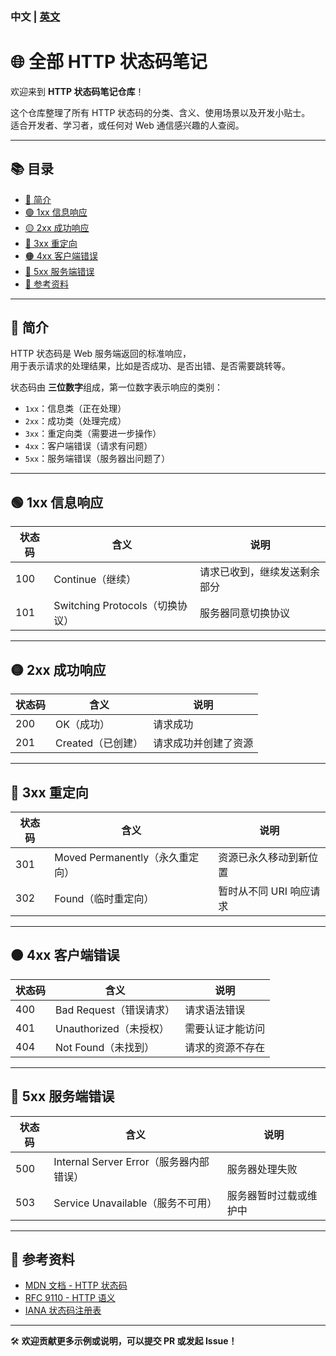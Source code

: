 ### 中文 | [英文](https://github.com/CrayonL/AllHttpStatusCodes/edit/master/README-en_us.md)
# 🌐 全部 HTTP 状态码笔记

欢迎来到 **HTTP 状态码笔记仓库**！

这个仓库整理了所有 HTTP 状态码的分类、含义、使用场景以及开发小贴士。  
适合开发者、学习者，或任何对 Web 通信感兴趣的人查阅。

---

## 📚 目录

- [📖 简介](#-简介)
- [🟢 1xx 信息响应](#-1xx-信息响应)
- [🟡 2xx 成功响应](#-2xx-成功响应)
- [🔵 3xx 重定向](#-3xx-重定向)
- [🟠 4xx 客户端错误](#-4xx-客户端错误)
- [🔴 5xx 服务端错误](#-5xx-服务端错误)
- [📌 参考资料](#-参考资料)

---

## 📖 简介

HTTP 状态码是 Web 服务端返回的标准响应，  
用于表示请求的处理结果，比如是否成功、是否出错、是否需要跳转等。

状态码由 **三位数字**组成，第一位数字表示响应的类别：

- `1xx`：信息类（正在处理）
- `2xx`：成功类（处理完成）
- `3xx`：重定向类（需要进一步操作）
- `4xx`：客户端错误（请求有问题）
- `5xx`：服务端错误（服务器出问题了）

---

## 🟢 1xx 信息响应

| 状态码 | 含义 | 说明 |
|--------|------|------|
| 100    | Continue（继续） | 请求已收到，继续发送剩余部分 |
| 101    | Switching Protocols（切换协议） | 服务器同意切换协议 |

---

## 🟡 2xx 成功响应

| 状态码 | 含义 | 说明 |
|--------|------|------|
| 200    | OK（成功） | 请求成功 |
| 201    | Created（已创建） | 请求成功并创建了资源 |

---

## 🔵 3xx 重定向

| 状态码 | 含义 | 说明 |
|--------|------|------|
| 301    | Moved Permanently（永久重定向） | 资源已永久移动到新位置 |
| 302    | Found（临时重定向） | 暂时从不同 URI 响应请求 |

---

## 🟠 4xx 客户端错误

| 状态码 | 含义 | 说明 |
|--------|------|------|
| 400    | Bad Request（错误请求） | 请求语法错误 |
| 401    | Unauthorized（未授权） | 需要认证才能访问 |
| 404    | Not Found（未找到） | 请求的资源不存在 |

---

## 🔴 5xx 服务端错误

| 状态码 | 含义 | 说明 |
|--------|------|------|
| 500    | Internal Server Error（服务器内部错误） | 服务器处理失败 |
| 503    | Service Unavailable（服务不可用） | 服务器暂时过载或维护中 |

---

## 📌 参考资料

- [MDN 文档 - HTTP 状态码](https://developer.mozilla.org/zh-CN/docs/Web/HTTP/Status)
- [RFC 9110 - HTTP 语义](https://datatracker.ietf.org/doc/html/rfc9110)
- [IANA 状态码注册表](https://www.iana.org/assignments/http-status-codes/http-status-codes.xhtml)

---

🛠️ **欢迎贡献更多示例或说明，可以提交 PR 或发起 Issue！**
